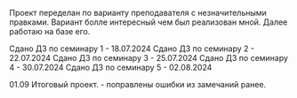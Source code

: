Проект переделан по варианту преподавателя с незначительными правками. Вариант болле интересный чем был реализован мной. Далее работаю на базе его. 

Сдано ДЗ по семинару 1 - 18.07.2024
Сдано ДЗ по семинару 2 - 22.07.2024
Сдано ДЗ по семинару 3 - 25.07.2024
Сдано ДЗ по семинару 4 - 30.07.2024
Сдано ДЗ по семинару 5 - 02.08.2024

01.09 Итоговый проект. - поправлены ошибки из замечаний ранее. 
